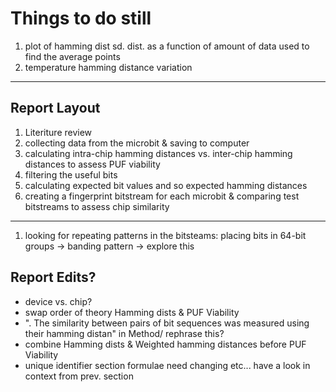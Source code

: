 # Things to do still

1. plot of hamming dist sd. dist. as a function of amount of data used to find the average points
2. temperature hamming distance variation




---
## Report Layout

1. Literiture review
2. collecting data from the microbit & saving to computer
3. calculating intra-chip hamming distances vs. inter-chip hamming distances to assess PUF viability
4. filtering the useful bits
5. calculating expected bit values and so expected hamming distances
6. creating a fingerprint bitstream for each microbit & comparing test bitstreams to assess chip similarity


---
1. looking for repeating patterns in the bitsteams: placing bits in 64-bit groups -> banding pattern -> explore this


## Report Edits?

- device vs. chip?
- swap order of theory Hamming dists & PUF Viability
- ". The similarity between pairs of bit sequences was
measured using their hamming distan" in Method/ rephrase this?
- combine Hamming dists & Weighted hamming distances before PUF Viability
- unique identifier section formulae need changing etc... have a look in context from prev. section